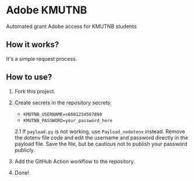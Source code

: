 # Adobe KMUTNB
Automated grant Adobe access for KMUTNB students

## How it works?
It's a simple request process.

## How to use?
1. Fork this project.
2. Create secrets in the repository secrets:
   - `KMUTNB_USERNAME=s6601234567890`
   - `KMUTNB_PASSWORD=your_password_here`

   2.1 If `payload.py` is not working, use `Payload_nodotenv` instead. Remove the dotenv file code and edit the username and password directly in the payload file. Save the file, but be cautious not to publish your password publicly.
   
3. Add the GitHub Action workflow to the repository.
4. Done!
